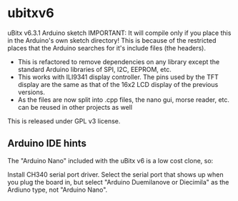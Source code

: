 # ubitxv6
uBitx v6.3.1 Arduino sketch
IMPORTANT: It will compile only if you place this in the Arduino's own sketch directory! This is because of the restricted places that the Arduino searches for it's include files (the headers).

- This is refactored to remove dependencies on any library except the standard Arduino libraries of SPI, I2C, EEPROM, etc.
- This works with ILI9341 display controller. The pins used by the TFT display are the same as that of the 16x2 LCD display of the previous versions.
- As the files are now split into .cpp files, the nano gui, morse reader, etc. can be reused in other projects as well

This is released under GPL v3 license.

## Arduino IDE hints

The "Arduino Nano" included with the uBitx v6 is a low cost clone, so:

Install CH340 serial port driver.  Select the serial port that shows up when
you plug the board in, but select "Arduino Duemilanove or Diecimila" as the
Ardiuno type, not "Arduino Nano".
